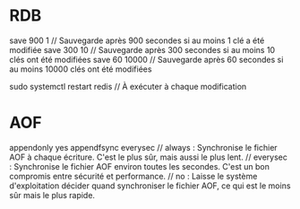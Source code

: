 # RDB

save 900 1      // Sauvegarde après 900 secondes si au moins 1 clé a été modifiée
save 300 10     // Sauvegarde après 300 secondes si au moins 10 clés ont été modifiées
save 60 10000   // Sauvegarde après 60 secondes si au moins 10000 clés ont été modifiées

sudo systemctl restart redis // À exécuter à chaque modification

# AOF

appendonly yes
appendfsync everysec 
// always : Synchronise le fichier AOF à chaque écriture. C'est le plus sûr, mais aussi le plus lent.
// everysec : Synchronise le fichier AOF environ toutes les secondes. C'est un bon compromis entre sécurité et performance.
// no : Laisse le système d'exploitation décider quand synchroniser le fichier AOF, ce qui est le moins sûr mais le plus rapide.


